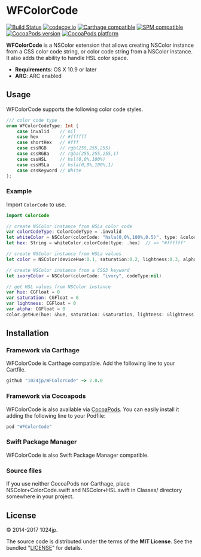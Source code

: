 
WFColorCode
=============================

[![Build Status](http://img.shields.io/travis/1024jp/WFColorCode.svg?style=flat)](https://travis-ci.org/1024jp/WFColorCode)
[![codecov.io](https://codecov.io/gh/1024jp/WFColorCode/branch/develop/graphs/badge.svg)](https://codecov.io/gh/1024jp/WFColorCode)
[![Carthage compatible](https://img.shields.io/badge/Carthage-✔-4BC51D.svg.svg?style=flat)](https://github.com/Carthage/Carthage)
[![SPM compatible](https://img.shields.io/badge/SPM-✔-4BC51D.svg?style=flat)](https://swift.org/package-manager/)
[![CocoaPods version](http://img.shields.io/cocoapods/v/WFColorCode.svg?style=flat)](https://cocoapods.org/pods/WFColorCode)
[![CocoaPods platform](http://img.shields.io/cocoapods/p/WFColorCode.svg?style=flat)](https://cocoapods.org/pods/WFColorCode)

__WFColorCode__ is a NSColor extension that allows creating NSColor instance from a CSS color code string, or color code string from a NSColor instance.  It also adds the ability to handle HSL color space.

* __Requirements__: OS X 10.9 or later
* __ARC__: ARC enabled



Usage
-----------------------------
WFColorCode supports the following color code styles.

```swift
/// color code type
enum WFColorCodeType: Int {
    case invalid    // nil
    case hex        // #ffffff
    case shortHex   // #fff
    case cssRGB     // rgb(255,255,255)
    case cssRGBa    // rgba(255,255,255,1)
    case cssHSL     // hsl(0,0%,100%)
    case cssHSLa    // hsla(0,0%,100%,1)
    case cssKeyword // White
};
```

### Example
Import `ColorCode` to use.

```swift
import ColorCode

// create NSColor instance from HSLa color code
var colorCodeType: ColorCodeType = .invalid
let whiteColor = NSColor(colorCode: "hsla(0,0%,100%,0.5)", type: &colorCodeType)
let hex: String = whiteColor.colorCode(type: .hex)  // => "#ffffff"

// create NSColor instance from HSLa values
let color = NSColor(deviceHue:0.1, saturation:0.2, lightness:0.3, alpha:1.0)

// create NSColor instance from a CSS3 keyword
let ivoryColor = NSColor(colorCode: "ivory", codeType:nil)

// get HSL values from NSColor instance
var hue: CGFloat = 0
var saturation: CGFloat = 0
var lightness: CGFloat = 0
var alpha: CGFloat = 0
color.getHue(hue: &hue, saturation: &saturation, lightness: &lightness, alpha: &alpha)
```



Installation
-----------------------------

### Framework via Carthage
WFColorCode is Carthage compatible. Add the following line to your Cartfile.

```ruby
github "1024jp/WFColorCode" ~> 2.0.0
```

### Framework via Cocoapods
WFColorCode is also available via [CocoaPods](http://cocoapods.org). You can easily install it adding the following line to your Podfile:

```ruby
pod "WFColorCode"
```

### Swift Package Manager
WFColorCode is also Swift Package Manager compatible.

### Source files
If you use neither CocoaPods nor Carthage, place NSColor+ColorCode.swift and NSColor+HSL.swift in Classes/ directory somewhere in your project.



License
-----------------------------
© 2014-2017 1024jp.

The source code is distributed under the terms of the __MIT License__. See the bundled "[LICENSE](LICENSE)" for details.

